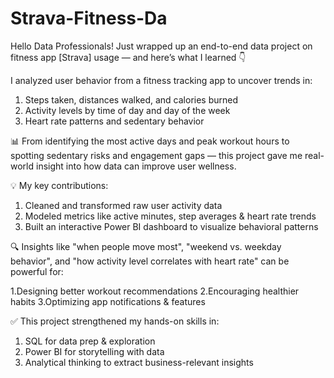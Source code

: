 # Strava-Fitness-Da

Hello Data Professionals! 
Just wrapped up an end-to-end data project on fitness app [Strava] usage — and here’s what I learned 👇

I analyzed user behavior from a fitness tracking app to uncover trends in:
1. Steps taken, distances walked, and calories burned
2. Activity levels by time of day and day of the week
3. Heart rate patterns and sedentary behavior

📊 From identifying the most active days and peak workout hours to spotting sedentary risks and engagement gaps — this project gave me real-world insight into how data can improve user wellness.

💡 My key contributions:

1. Cleaned and transformed raw user activity data
2. Modeled metrics like active minutes, step averages & heart rate trends
3. Built an interactive Power BI dashboard to visualize behavioral patterns

🔍 Insights like "when people move most", "weekend vs. weekday behavior", and "how activity level correlates with heart rate" can be powerful for:

1.Designing better workout recommendations
2.Encouraging healthier habits
3.Optimizing app notifications & features

✅ This project strengthened my hands-on skills in:

1. SQL for data prep & exploration
2. Power BI for storytelling with data
3. Analytical thinking to extract business-relevant insights
